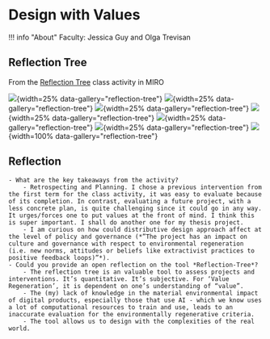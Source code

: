 # Design with Values

!!! info "About"
    Faculty: Jessica Guy and Olga Trevisan    

## Reflection Tree
From the [Reflection Tree](https://miro.com/app/board/uXjVN8fPjco=/?share_link_id=42589250457) class activity in MIRO

![](../../images/Design-with-values/reflection-tree-01.png){width=25% data-gallery="reflection-tree"}
![](../../images/Design-with-values/reflection-tree-02.png){width=25% data-gallery="reflection-tree"}
![](../../images/Design-with-values/reflection-tree-03.png){width=25% data-gallery="reflection-tree"}
![](../../images/Design-with-values/reflection-tree-04.png){width=25% data-gallery="reflection-tree"}
![](../../images/Design-with-values/reflection-tree-05.png){width=25% data-gallery="reflection-tree"}
![](../../images/Design-with-values/reflection-tree-06.png){width=25% data-gallery="reflection-tree"}
![](../../images/Design-with-values/reflection-tree-07.png){width=100% data-gallery="reflection-tree"}

## Reflection
    - What are the key takeaways from the activity?
        - Retrospecting and Planning. I chose a previous intervention from the first term for the class activity, it was easy to evaluate because of its completion. In contrast, evaluating a future project, with a less concrete plan, is quite challenging since it could go in any way. It urges/forces one to put values at the front of mind. I think this is super important. I shall do another one for my thesis project.
        - I am curious on how could distributive design approach affect at the level of policy and governance (*”The project has an impact on culture and governance with respect to environmental regeneration (i.e. new norms, attitudes or beliefs like extractivist practices to positive feedback loops)”*).
    - Could you provide an open reflection on the tool *Reflection-Tree*?
        - The reflection tree is an valuable tool to assess projects and interventions. It’s quantitative. It’s subjective. For ‘Value Regeneration’, it is dependent on one’s understanding of “value”.
        - The (my) lack of knowledge in the material environmental impact of digital products, especially those that use AI - which we know uses a lot of computational resources to train and use, leads to an inaccurate evaluation for the environmentally regenerative criteria.
        - The tool allows us to design with the complexities of the real world.